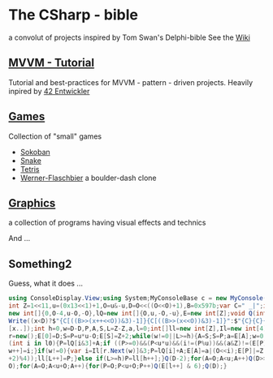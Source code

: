 # The CSharp - bible
a convolut of projects inspired by Tom Swan's Delphi-bible
See the [Wiki](https://github.com/joecare99/CSharp/wiki/CSharpBible)

## [MVVM - Tutorial](MVVM_Tutorial)
Tutorial and best-practices for MVVM - pattern - driven projects.
Heavily inpired by [42 Entwickler](https://github.com/42Entwickler)

## [Games](Games) 
Collection of "small" games
- [Sokoban](Games/Sokoban_Base)
- [Snake](Games/Snake_Base)
- [Tetris](Games/Tetris_Base)
- [Werner-Flaschbier](Games/Werner_Flaschbier) a boulder-dash clone

## [Graphics](Graphics)
a collection of programs having visual effects and technics

And ...
## Something2
Guess, what it does ...
```cs
using ConsoleDisplay.View;using System;MyConsoleBase c = new MyConsole();const
int Z=1<<11,u=(0x13<<1)+1,O=u&-u,D=O<<((O<<O)+1),B=0x597b;var C=" _|";int[]l0=
new int[]{0,O-4,u-O,-O},lQ=new int[]{O,u,-O,-u},E=new int[Z];void Q(int x)=>c.
Write((x<D)?$"{C[((B>>(x++<<O))&3)-1]}{C[((B>>(x<<O))&3)-1]}":$"{C}{C}{C}\r\n"
[x..]);int h=0,w=D-D,P,A,S,L=Z-Z,a,l=0;int[]ll=new int[Z],Il=new int[4];Random
r=new();E[0]=D;S=P=u*u-O;E[S]=Z+2;while(w!=0||L>=h){A=S;S=P;a=E[A];w=0;foreach
(int i in l0){P=lQ[i&3]+A;if ((P>=0)&&(P<u*u)&&(i!=(P%u))&&(a&Z)!=(E[P]&Z))Il[
w++]=i;}if(w!=0){var i=Il[r.Next(w)]&3;P=lQ[i]+A;E[A]=a|(O<<i);E[P]|=Z|(O<<((i
+2)%4));ll[L++]=P;}else if(L>=h)P=ll[h++];}Q(D-2);for(A=O;A<u;A++)Q(D>>O);Q(D+
O);for(A=O;A<u+O;A++){for(P=O;P<u+O;P++)Q(E[l++] & 6);Q(D);}
```

